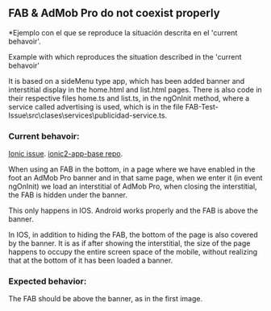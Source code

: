 
## FAB & AdMob Pro do not coexist properly

*Ejemplo con el que se reproduce la situación descrita en el 'current behavoir'.

Example with which reproduces the situation described in the 'current behavoir'

It is based on a sideMenu type app, which has been added banner and interstitial display in the home.html and list.html pages. There is also code in their respective files home.ts and list.ts, in the ngOnInit method, where a service called advertising is used, which is in the file 
FAB-Test-Issue\src\clases\services\publicidad-service.ts.

### Current behavoir:

[Ionic issue](https://github.com/ionic-team/ionic/issues/12746).
[ionic2-app-base repo](https://github.com/ionic-team/ionic2-app-base).

When using an FAB in the bottom, in a page where we have enabled in the foot an AdMob Pro banner and in that same page, when we enter it (in event ngOnInit) we load an interstitial of AdMob Pro, when closing the interstitial, the FAB is hidden under the banner.

This only happens in IOS. Android works properly and the FAB is above the banner.

In IOS, in addition to hiding the FAB, the bottom of the page is also covered by the banner. It is as if after showing the interstitial, the size of the page happens to occupy the entire screen space of the mobile, without realizing that at the bottom of it has been loaded a banner.

### Expected behavior:
The FAB should be above the banner, as in the first image.
